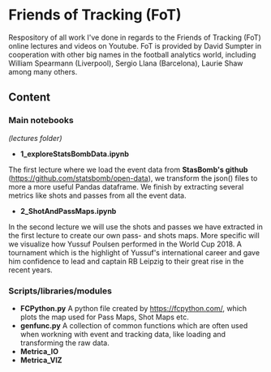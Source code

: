 # Friends of Tracking (FoT)
Respository of all work I've done in regards to the Friends of Tracking (FoT) online lectures and videos on Youtube.
FoT is provided by David Sumpter in cooperation with other big names in the football analytics world, including William Spearmann (Liverpool), Sergio Llana (Barcelona), Laurie Shaw among many others.

## Content

### Main notebooks
_(lectures folder)_

* **1_exploreStatsBombData.ipynb**

The first lecture where we load the event data from **StasBomb's github** (https://github.com/statsbomb/open-data), we transform the json() files to more a more useful Pandas dataframe. We finish by extracting several metrics like shots and passes from all the event data.

* **2_ShotAndPassMaps.ipynb**

In the second lecture we will use the shots and passes we have extracted in the first lecture to create our own pass- and shots maps. More specific will we visualize how Yussuf Poulsen performed in the World Cup 2018. A tournament which is the highlight of Yussuf's international career and gave him confidence to lead and captain RB Leipzig to their great rise in the recent years.

### Scripts/libraries/modules
* **FCPython.py** A python file created by https://fcpython.com/, which plots the map used for Pass Maps, Shot Maps etc.
* **genfunc.py** A collection of common functions which are often used when workning with event and tracking data, like loading and transforming the raw data. 
* **Metrica_IO**
* **Metrica_VIZ**

